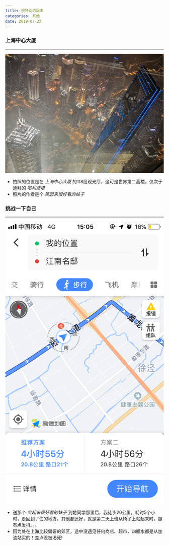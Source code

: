 ```yaml
---
title: 很特别的周末
categories: 其他
date: 2019-07-22
---
```


### 上海中心大厦
---

![](https://github.com/dongtshj/dongtshj.github.io/blob/master/res/%E4%B8%8A%E6%B5%B7%E4%B8%AD%E5%BF%83.jpg?raw=true)

* 拍照的位置是在 *上海中心大厦* 的118层观光厅，这可是世界第二高楼，仅次于迪拜的 *哈利法塔*
* 照片的作者是个 *笑起来很好看的妹子*

### 挑战一下自己
---

![徒步5小时行走20公里](https://github.com/dongtshj/dongtshj.github.io/blob/master/res/%E5%BE%92%E6%AD%A520km.png?raw=true)

* 送那个 *笑起来很好看的妹子* 到她同学那里后，我徒步20公里，耗时5个小时，走回到了住的地方。其他都还好，就是第二天上班从椅子上站起来时，腿有点发抖。。。
* 因为处在上海比较偏僻的郊区，途中没遇见任何商店、超市，四瓶水都是从加油站买的！差点没被渴死!